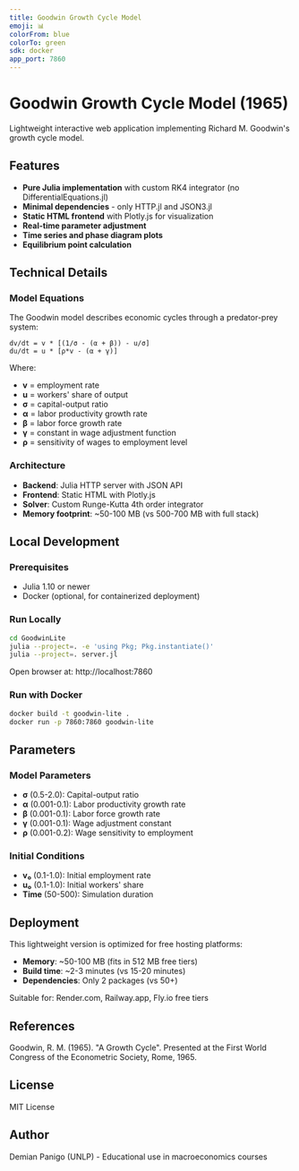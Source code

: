 ```yaml
---
title: Goodwin Growth Cycle Model
emoji: 📊
colorFrom: blue
colorTo: green
sdk: docker
app_port: 7860
---
```


# Goodwin Growth Cycle Model (1965)

Lightweight interactive web application implementing Richard M. Goodwin's growth cycle model.

## Features

- **Pure Julia implementation** with custom RK4 integrator (no DifferentialEquations.jl)
- **Minimal dependencies** - only HTTP.jl and JSON3.jl
- **Static HTML frontend** with Plotly.js for visualization
- **Real-time parameter adjustment**
- **Time series and phase diagram plots**
- **Equilibrium point calculation**

## Technical Details

### Model Equations

The Goodwin model describes economic cycles through a predator-prey system:

```
dv/dt = v * [(1/σ - (α + β)) - u/σ]
du/dt = u * [ρ*v - (α + γ)]
```

Where:
- **v** = employment rate
- **u** = workers' share of output
- **σ** = capital-output ratio
- **α** = labor productivity growth rate
- **β** = labor force growth rate
- **γ** = constant in wage adjustment function
- **ρ** = sensitivity of wages to employment level

### Architecture

- **Backend**: Julia HTTP server with JSON API
- **Frontend**: Static HTML with Plotly.js
- **Solver**: Custom Runge-Kutta 4th order integrator
- **Memory footprint**: ~50-100 MB (vs 500-700 MB with full stack)

## Local Development

### Prerequisites
- Julia 1.10 or newer
- Docker (optional, for containerized deployment)

### Run Locally

```bash
cd GoodwinLite
julia --project=. -e 'using Pkg; Pkg.instantiate()'
julia --project=. server.jl
```

Open browser at: http://localhost:7860

### Run with Docker

```bash
docker build -t goodwin-lite .
docker run -p 7860:7860 goodwin-lite
```

## Parameters

### Model Parameters
- **σ** (0.5-2.0): Capital-output ratio
- **α** (0.001-0.1): Labor productivity growth rate
- **β** (0.001-0.1): Labor force growth rate
- **γ** (0.001-0.1): Wage adjustment constant
- **ρ** (0.001-0.2): Wage sensitivity to employment

### Initial Conditions
- **v₀** (0.1-1.0): Initial employment rate
- **u₀** (0.1-1.0): Initial workers' share
- **Time** (50-500): Simulation duration

## Deployment

This lightweight version is optimized for free hosting platforms:

- **Memory**: ~50-100 MB (fits in 512 MB free tiers)
- **Build time**: ~2-3 minutes (vs 15-20 minutes)
- **Dependencies**: Only 2 packages (vs 50+)

Suitable for: Render.com, Railway.app, Fly.io free tiers

## References

Goodwin, R. M. (1965). "A Growth Cycle". Presented at the First World Congress of the Econometric Society, Rome, 1965.

## License

MIT License

## Author

Demian Panigo (UNLP) - Educational use in macroeconomics courses
